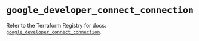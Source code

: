 # `google_developer_connect_connection`

Refer to the Terraform Registry for docs: [`google_developer_connect_connection`](https://registry.terraform.io/providers/hashicorp/google/6.40.0/docs/resources/developer_connect_connection).

